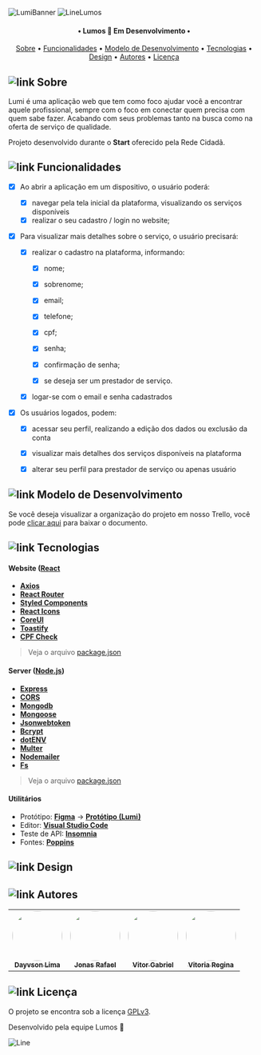 ![LumiBanner](https://user-images.githubusercontent.com/102249811/184333408-56256a09-788b-43c4-9f46-7650c8c6ec95.png)
![LineLumos](https://user-images.githubusercontent.com/102249811/184333446-af70cbe1-6a10-4a60-b529-7a764871b8dd.png)

<h4 align="center"> 
	• Lumos 🤝 Em Desenvolvimento •
</h4>

<p align="center">
 <a href="#-Sobre">Sobre</a> •
 <a href="#-Funcionalidades">Funcionalidades</a> •
 <a href="#-Modelo-de-Desenvolvimento">Modelo de Desenvolvimento</a> • 
 <a href="#-Tecnologias">Tecnologias</a> • 
 <a href="#-Design">Design</a> • 
 <a href="#-Autores">Autores</a> • 
 <a href="#-Licença">Licença</a>
</p>


## ![link](https://user-images.githubusercontent.com/102249811/184334676-ed902c74-e1fc-44a8-828b-4c3eb1490767.png) Sobre

Lumi é uma aplicação web que tem como foco ajudar você a encontrar aquele profissional, sempre com o foco em conectar quem precisa com quem sabe fazer. Acabando com seus problemas tanto na busca como na oferta de serviço de qualidade. 

Projeto desenvolvido durante o **Start** oferecido pela Rede Cidadã. 

## ![link](https://user-images.githubusercontent.com/102249811/184334676-ed902c74-e1fc-44a8-828b-4c3eb1490767.png) Funcionalidades

- [x] Ao abrir a aplicação em um dispositivo, o usuário poderá:
	  
   - [x] navegar pela tela inicial da plataforma, visualizando os serviços disponíveis
   - [x] realizar o seu cadastro / login no website; 

- [x] Para visualizar mais detalhes sobre o serviço, o usuário precisará:
 
   - [x] realizar o cadastro na plataforma, informando: 
   
      - [x] nome;
      - [x] sobrenome;
      - [x] email;
      - [x] telefone;
      - [x] cpf;
      - [x] senha;
      - [x] confirmação de senha;
      - [x] se deseja ser um prestador de serviço.
      
      
   - [x] logar-se com o email e senha cadastrados

- [x] Os usuários logados, podem:

  - [x] acessar seu perfil, realizando a edição dos dados ou exclusão da conta
  - [x] visualizar mais detalhes dos serviços disponíveis na plataforma
  - [x] alterar seu perfil para prestador de serviço ou apenas usuário
  
  
## ![link](https://user-images.githubusercontent.com/102249811/184334676-ed902c74-e1fc-44a8-828b-4c3eb1490767.png) Modelo de Desenvolvimento

Se você deseja visualizar a organização do projeto em nosso Trello, você pode [clicar aqui](https://user-images.githubusercontent.com/102249811/184338147-3db0ada2-2a95-4e45-9667-cfbac0ce2a52.png) para baixar o documento. 


## ![link](https://user-images.githubusercontent.com/102249811/184334676-ed902c74-e1fc-44a8-828b-4c3eb1490767.png) Tecnologias

#### **Website**  ([React](https://reactjs.org/)
-   **[Axios](https://github.com/axios/axios)**
-   **[React Router](https://www.npmjs.com/package/react-router)**
-   **[Styled Components](https://styled-components.com/)**
-   **[React Icons](https://react-icons.github.io/react-icons/)**
-   **[CoreUI](https://www.npmjs.com/package/@coreui/react)**
-   **[Toastify](https://www.npmjs.com/package/react-toastify)**
-   **[CPF Check](https://github.com/flasd/cpf-check)**

> Veja o arquivo  [package.json](https://github.com/Start-Lumos/lumi-front/blob/main/package.json)


#### **Server**  ([Node.js](https://nodejs.org/en/))

-   **[Express](https://expressjs.com/)**
-   **[CORS](https://expressjs.com/en/resources/middleware/cors.html)**
-   **[Mongodb](https://www.mongodb.com/)**
-   **[Mongoose](https://mongoosejs.com/)**
-   **[Jsonwebtoken](https://www.npmjs.com/package/jsonwebtoken)**
-   **[Bcrypt](https://www.npmjs.com/package/bcrypt)**
-   **[dotENV](https://github.com/motdotla/dotenv)**
-   **[Multer](https://github.com/expressjs/multer)**
-   **[Nodemailer](https://www.npmjs.com/package/nodemailer)**
-   **[Fs](https://libraries.io/npm/fs)**

> Veja o arquivo  [package.json](https://github.com/Start-Lumos/lumi-back/blob/main/API_01/package.json)


#### []()**Utilitários**

-   Protótipo:  **[Figma](https://www.figma.com/)**  →  **[Protótipo (Lumi)](https://www.figma.com/file/cvW7golDdTOHpwteHsNREv/Projeto-Final-Lumi?node-id=5%3A2)**
-   Editor:  **[Visual Studio Code](https://code.visualstudio.com/)**
-   Teste de API:  **[Insomnia](https://insomnia.rest/)**
-   Fontes:  **[Poppins](https://fonts.google.com/specimen/Poppins)**

## ![link](https://user-images.githubusercontent.com/102249811/184334676-ed902c74-e1fc-44a8-828b-4c3eb1490767.png) Design

## ![link](https://user-images.githubusercontent.com/102249811/184334676-ed902c74-e1fc-44a8-828b-4c3eb1490767.png) Autores

<table>
  <tr>
    <td align="center">
      <a href="https://github.com/dayvsonlsantos">
        <img alt="" style="border-radius: 50%;" src="https://avatars.githubusercontent.com/u/102249811?s=400&u=2843e9ff654eb5587f9e6ad6b873fed0b1c0df77&v=4" width="100px;" alt=""/>
        <br />
        <sub><b>Dayvson Lima</b></sub>
   </td>
   
   <td align="center">
      <a href="https://github.com/JonassMarquess">
        <img alt="" style="border-radius: 50%;" src="https://avatars.githubusercontent.com/u/99907704?v=4" width="100px;" alt=""/>
        <br />
        <sub><b>Jonas Rafael</b></sub>
   </td>
   
   <td align="center">
      <a href="https://github.com/Vitorgabri3l">
        <img alt="" style="border-radius: 50%;" src="https://avatars.githubusercontent.com/u/102758602?v=4" width="100px;" alt=""/>
        <br />
        <sub><b>Vitor Gabriel</b></sub>
   </td>
   
   <td align="center">
      <a href="https://github.com/vitorxst">
        <img alt="" style="border-radius: 50%;" src="https://avatars.githubusercontent.com/u/108552657?v=4" width="100px;" alt=""/>
        <br />
        <sub><b>Vitoria Regina</b></sub>
   </td>
   
 </tr>
   
</table>


## ![link](https://user-images.githubusercontent.com/102249811/184334676-ed902c74-e1fc-44a8-828b-4c3eb1490767.png) Licença

O projeto se encontra sob a licença [GPLv3](https://github.com/dayvsonlsantos/lumi/blob/main/lumi-back/license.md).

Desenvolvido pela equipe Lumos 💜

![Line](https://user-images.githubusercontent.com/102249811/184343333-e5ebb9aa-14ea-4f00-87d2-9cf88faf05a5.png)
